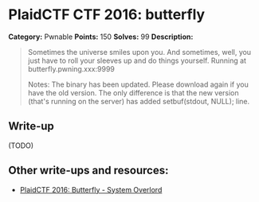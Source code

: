 # PlaidCTF CTF 2016: butterfly

**Category:** Pwnable
**Points:** 150
**Solves:** 99
**Description:**

> Sometimes the universe smiles upon you. And sometimes, well, you just have to
> roll your sleeves up and do things yourself. Running at
> butterfly.pwning.xxx:9999 
>
> Notes: The binary has been updated. Please download again if you have the old
> version. The only difference is that the new version (that's running on the
> server) has added setbuf(stdout, NULL); line.

## Write-up

(TODO)

## Other write-ups and resources:

* [PlaidCTF 2016: Butterfly - System Overlord](https://systemoverlord.com/2016/04/17/plaidctf-2016-butterfly.html)
